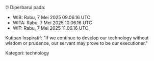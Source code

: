 ⏰ Diperbarui pada:
- WIB: Rabu, 7 Mei 2025 09.06.16 UTC
- WITA: Rabu, 7 Mei 2025 10.06.16 UTC
- WIT: Rabu, 7 Mei 2025 11.06.16 UTC

Kutipan Inspiratif:
"If we continue to develop our technology without wisdom or prudence, our servant may prove to be our executioner."


Kategori: technology

